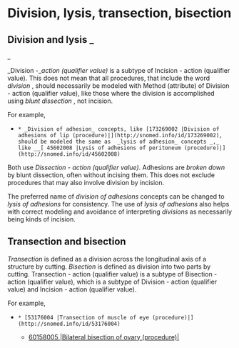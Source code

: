 # Division, lysis, transection, bisection

## Division and lysis _  
_

_Division -__action (qualifier value)_ is a subtype of Incision - action (qualifier value). This does not mean that all procedures, that include the word  _division_ , should necessarily be modeled with Method (attribute) of Division - action (qualifier value), like those where the division is accomplished using  _blunt dissection_ , not incision. 

For example,

  *     * _Division of adhesion_ concepts, like [173269002 |Division of adhesions of lip (procedure)|](http://snomed.info/id/173269002), should be modeled the same as  _lysis of adhesion_ concepts _,_ like __[ 45602008 |Lysis of adhesions of peritoneum (procedure)|](http://snomed.info/id/45602008)

Both use _Dissection - action (qualifier value)_. Adhesions are  _broken down_ by blunt dissection, often without incising them. This does not exclude procedures that may also involve division by incision.

The preferred name of  _division of adhesions_ concepts can be changed to  _lysis of adhesions_ for consistency. The use of  _lysis of adhesions_ also helps with correct modeling and avoidance of interpreting  _divisions_ as necessarily being kinds of incision.

## Transection and bisection

 _Transection_ is defined as a division across the longitudinal axis of a structure by cutting.  _Bisection_ is defined as division into two parts by cutting. Transection - action (qualifier value) is a subtype of Bisection - action (qualifier value), which is a subtype of Division - action (qualifier value) and Incision - action (qualifier value).

For example,

  *     * [53176004 |Transection of muscle of eye (procedure)|](http://snomed.info/id/53176004)
    * [60158005 |Bilateral bisection of ovary (procedure)|](http://snomed.info/id/60158005)

